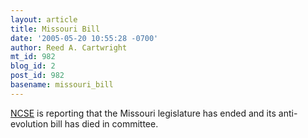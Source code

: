 ```yaml
---
layout: article
title: Missouri Bill
date: '2005-05-20 10:55:28 -0700'
author: Reed A. Cartwright
mt_id: 982
blog_id: 2
post_id: 982
basename: missouri_bill
---
```

[NCSE](http://www.ncseweb.org/resources/news/2005/MO/804_antievolution_bill_dies_in_mis_5_17_2005.asp) is reporting that the Missouri legislature has ended and its anti-evolution bill has died in committee.
